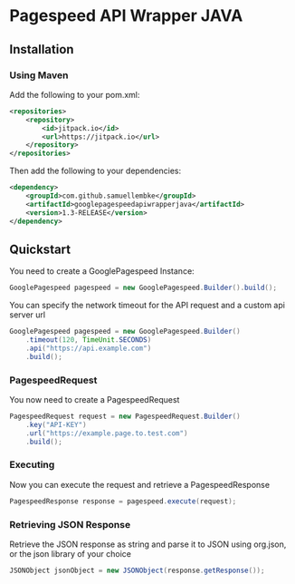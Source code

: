 # Pagespeed API Wrapper JAVA

## Installation

### Using Maven

Add the following to your pom.xml:
```xml
<repositories>
    <repository>
        <id>jitpack.io</id>
        <url>https://jitpack.io</url>
    </repository>
</repositories>
```
Then add the following to your dependencies:
```xml
<dependency>
    <groupId>com.github.samuellembke</groupId>
    <artifactId>googlepagespeedapiwrapperjava</artifactId>
    <version>1.3-RELEASE</version>
</dependency>
```

## Quickstart
You need to create a GooglePagespeed Instance:
```java
GooglePagespeed pagespeed = new GooglePagespeed.Builder().build();

```
You can specify the network timeout for the API request and a custom api server url
```java
GooglePagespeed pagespeed = new GooglePagespeed.Builder()
    .timeout(120, TimeUnit.SECONDS)
    .api("https://api.example.com")
    .build();
```

### PagespeedRequest
You now need to create a PagespeedRequest
```java
PagespeedRequest request = new PagespeedRequest.Builder()
    .key("API-KEY")
    .url("https://example.page.to.test.com")
    .build();
```
### Executing
Now you can execute the request and retrieve a PagespeedResponse
```java
PagespeedResponse response = pagespeed.execute(request);
```

### Retrieving JSON Response
Retrieve the JSON response as string and parse it to JSON using org.json, or the json library of your choice
```java
JSONObject jsonObject = new JSONObject(response.getResponse());
```
